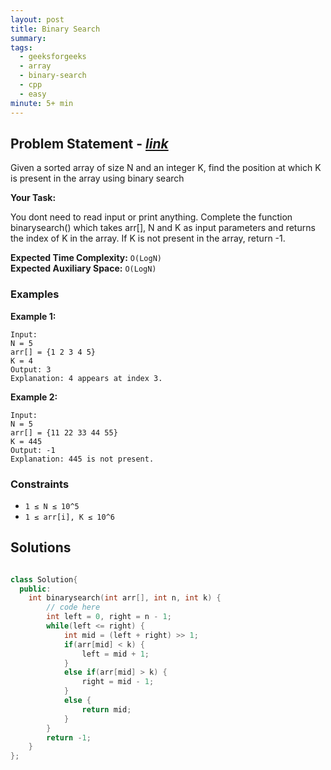 ```yaml
---
layout: post
title: Binary Search
summary:
tags:
  - geeksforgeeks
  - array
  - binary-search
  - cpp
  - easy
minute: 5+ min
---
```


## Problem Statement - [_link_](https://practice.geeksforgeeks.org/problems/binary-search-1587115620/1)

Given a sorted array of size N and an integer K, find the position at which K is present in the array using binary search

**Your Task:**

You dont need to read input or print anything. Complete the function binarysearch() which takes arr[], N and K as input parameters and returns the index of K in the array. If K is not present in the array, return -1.



**Expected Time Complexity:** `O(LogN)`  
**Expected Auxiliary Space:** `O(LogN)`

### Examples

**Example 1:**

```
Input:
N = 5
arr[] = {1 2 3 4 5} 
K = 4
Output: 3
Explanation: 4 appears at index 3.
```

**Example 2:**

```
Input:
N = 5
arr[] = {11 22 33 44 55} 
K = 445
Output: -1
Explanation: 445 is not present.
```

### Constraints

- `1 ≤ N ≤ 10^5`
- `1 ≤ arr[i], K ≤ 10^6`

## Solutions

```cpp

class Solution{
  public:
    int binarysearch(int arr[], int n, int k) {
        // code here
        int left = 0, right = n - 1;
        while(left <= right) {
            int mid = (left + right) >> 1;
            if(arr[mid] < k) {
                left = mid + 1;
            }
            else if(arr[mid] > k) {
                right = mid - 1;
            }
            else {
                return mid;
            }
        }
        return -1;
    }
};

```

